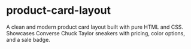 # product-card-layout
A clean and modern product card layout built with pure HTML and CSS. Showcases Converse Chuck Taylor sneakers with pricing, color options, and a sale badge.
